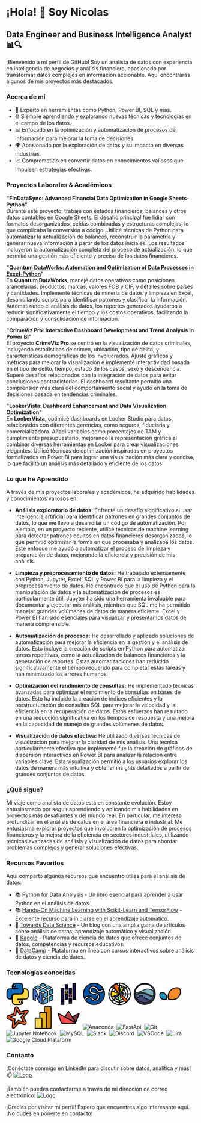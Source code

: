 # ¡Hola! 👋 Soy Nicolas

## **Data Engineer and Business Intelligence Analyst** 📊🔍

¡Bienvenido a mi perfil de GitHub! Soy un analista de datos con experiencia en inteligencia de negocios y análisis financiero, apasionado por transformar datos complejos en información accionable. Aquí encontrarás algunos de mis proyectos más destacados.

### Acerca de mí

- 🧰 Experto en herramientas como Python, Power BI, SQL y más.
- 🌐 Siempre aprendiendo y explorando nuevas técnicas y tecnologías en el campo de los datos.
- 📊 Enfocado en la optimización y automatización de procesos de información para mejorar la toma de decisiones.
- 🌍 Apasionado por la exploración de datos y su impacto en diversas industrias.
- 📈 Comprometido en convertir datos en conocimientos valiosos que impulsen estrategias efectivas.

### Proyectos Laborales & Académicos

**"FinDataSync: Advanced Financial Data Optimization in Google Sheets-Python"**  
Durante este proyecto, trabajé con estados financieros, balances y otros datos contables en Google Sheets. El desafío principal fue lidiar con formatos desorganizados, celdas combinadas y estructuras complejas, lo que complicaba la conversión a código. Utilicé técnicas de Python para automatizar la actualización de balances, reconstruir la parametría y generar nueva información a partir de los datos iniciales. Los resultados incluyeron la automatización completa del proceso de actualización, lo que permitió una gestión más eficiente y precisa de los datos financieros.

**"[Quantum DataWorks: Automation and Optimization of Data Processes in Excel-Python](https://github.com/nicolasramirezperilla/Quantum_DataWorks/tree/master)"**  
En **Quantum DataWorks**, manejé datos operativos como posiciones arancelarias, productos, marcas, valores FOB y CIF, y detalles sobre países y cantidades. Implementé técnicas de minería de datos y limpieza en Excel, desarrollando scripts para identificar patrones y clasificar la información. Automatizando el análisis de datos, los reportes generados ayudaron a reducir significativamente el tiempo y los costos operativos, facilitando la comparación y consolidación de información.

**"CrimeViz Pro: Interactive Dashboard Development and Trend Analysis in Power BI"**  
El proyecto **CrimeViz Pro** se centró en la visualización de datos criminales, incluyendo estadísticas de crimen, ubicación, tipo de delito, y características demográficas de los involucrados. Ajusté gráficos y métricas para mejorar la visualización e implementé interactividad basada en el tipo de delito, tiempo, estado de los casos, sexo y descendencia. Superé desafíos relacionados con la integración de datos para evitar conclusiones contradictorias. El dashboard resultante permitió una comprensión más clara del comportamiento social y ayudó en la toma de decisiones basada en tendencias criminales.

**"LookerVista: Dashboard Enhancement and Data Visualization Optimization"**  
En **LookerVista**, optimicé dashboards en Looker Studio para datos relacionados con diferentes gerencias, como seguros, fiduciaria y comercializadora. Añadí variables como porcentajes de TAM y cumplimiento presupuestario, mejorando la representación gráfica al combinar diversas herramientas en Looker para crear visualizaciones elegantes. Utilicé técnicas de optimización inspiradas en proyectos formalizados en Power BI para lograr una visualización más clara y concisa, lo que facilitó un análisis más detallado y eficiente de los datos.


### Lo que he Aprendido

A través de mis proyectos laborales y académicos, he adquirido habilidades y conocimientos valiosos en:

- **Análisis exploratorio de datos:** Enfrenté un desafío significativo al usar inteligencia artificial para identificar patrones en grandes conjuntos de datos, lo que me llevó a desarrollar un código de automatización. Por ejemplo, en un proyecto reciente, utilicé técnicas de machine learning para detectar patrones ocultos en datos financieros desorganizados, lo que permitió optimizar la forma en que procesaba y analizaba los datos. Este enfoque me ayudó a automatizar el proceso de limpieza y preparación de datos, mejorando la eficiencia y precisión de mis análisis.

- **Limpieza y preprocesamiento de datos:** He trabajado extensamente con Python, Jupyter, Excel, SQL y Power BI para la limpieza y el preprocesamiento de datos. He encontrado que el uso de Python para la manipulación de datos y la automatización de procesos es particularmente útil. Jupyter ha sido una herramienta invaluable para documentar y ejecutar mis análisis, mientras que SQL me ha permitido manejar grandes volúmenes de datos de manera eficiente. Excel y Power BI han sido esenciales para visualizar y presentar los datos de manera comprensible.

- **Automatización de procesos:** He desarrollado y aplicado soluciones de automatización para mejorar la eficiencia en la gestión y el análisis de datos. Esto incluye la creación de scripts en Python para automatizar tareas repetitivas, como la actualización de balances financieros y la generación de reportes. Estas automatizaciones han reducido significativamente el tiempo requerido para completar estas tareas y han minimizado los errores humanos.

- **Optimización del rendimiento de consultas:** He implementado técnicas avanzadas para optimizar el rendimiento de consultas en bases de datos. Esto ha incluido la creación de índices eficientes y la reestructuración de consultas SQL para mejorar la velocidad y la eficiencia en la recuperación de datos. Estos esfuerzos han resultado en una reducción significativa en los tiempos de respuesta y una mejora en la capacidad de manejo de grandes volúmenes de datos.

- **Visualización de datos efectiva:** He utilizado diversas técnicas de visualización para mejorar la claridad de mis análisis. Una técnica particularmente efectiva que implementé fue la creación de gráficos de dispersión interactivos en Power BI para analizar la relación entre variables clave. Esta visualización permitió a los usuarios explorar los datos de manera más intuitiva y obtener insights detallados a partir de grandes conjuntos de datos.

### ¿Qué sigue?

Mi viaje como analista de datos está en constante evolución. Estoy entusiasmado por seguir aprendiendo y aplicando mis habilidades en proyectos más desafiantes y del mundo real. En particular, me interesa profundizar en el análisis de datos en el área financiera e industrial. Me entusiasma explorar proyectos que involucren la optimización de procesos financieros y la mejora de la eficiencia en sectores industriales, utilizando técnicas avanzadas de análisis y visualización de datos para abordar problemas complejos y generar soluciones efectivas.



### Recursos Favoritos

Aquí comparto algunos recursos que encuentro útiles para el análisis de datos:

- 📚 [Python for Data Analysis](https://www.oreilly.com/library/view/python-for-data/9781491957653/) - Un libro esencial para aprender a usar Python en el análisis de datos.
- 📚 [Hands-On Machine Learning with Scikit-Learn and TensorFlow](https://www.oreilly.com/library/view/hands-on-machine-learning/9781492032632/) - Excelente recurso para iniciarse en el aprendizaje automático.
- 📰 [Towards Data Science](https://towardsdatascience.com/) - Un blog con una amplia gama de artículos sobre análisis de datos, aprendizaje automático y visualización.
- 📰 [Kaggle](https://www.kaggle.com/) - Plataforma de ciencia de datos que ofrece conjuntos de datos, competencias y recursos educativos.
- 🎥 [DataCamp](https://www.datacamp.com/) - Plataforma en línea con cursos interactivos sobre análisis de datos y ciencia de datos.

### Tecnologías conocidas

  <img src="https://raw.githubusercontent.com/Rickhersd/Rickhersd/09c5bc045c5820e2b7ae1b56c9d2e45df8b2cde5/neobrutalist_icons/neo_python.svg" title="Python" alt="Python" width="60" height="60"/>&nbsp;
  <img src="https://raw.githubusercontent.com/Rickhersd/Rickhersd/09c5bc045c5820e2b7ae1b56c9d2e45df8b2cde5/neobrutalist_icons/neo_numpy.svg" title="Numpy" alt="Numpy" width="60" height="60"/>&nbsp;
  <img src="https://raw.githubusercontent.com/Rickhersd/Rickhersd/09c5bc045c5820e2b7ae1b56c9d2e45df8b2cde5/neobrutalist_icons/neo_pandas.svg" title="Pandas" alt="Pandas" width="60" height="60"/>&nbsp;
  <img src="https://raw.githubusercontent.com/Rickhersd/Rickhersd/09c5bc045c5820e2b7ae1b56c9d2e45df8b2cde5/neobrutalist_icons/neo_scipy.svg" title="Scipy" alt="Scipy" width="60" height="60"/>&nbsp;
  <img src="https://raw.githubusercontent.com/Rickhersd/Rickhersd/09c5bc045c5820e2b7ae1b56c9d2e45df8b2cde5/neobrutalist_icons/neo_matplotlib.svg" title="Matplotlib" alt="Matplotlib" width="60" height="60"/>&nbsp;
  <img src="https://raw.githubusercontent.com/Rickhersd/Rickhersd/09c5bc045c5820e2b7ae1b56c9d2e45df8b2cde5/neobrutalist_icons/neo_seaborn.svg" title="Seaborn" alt="Seaborn" width="60" height="60"/>&nbsp;
  <img src="https://raw.githubusercontent.com/Rickhersd/Rickhersd/09c5bc045c5820e2b7ae1b56c9d2e45df8b2cde5/neobrutalist_icons/neo_sklearn.svg" title="Sklearn" alt="Sklearn" width="60" height="60"/>&nbsp;
  <img src="https://github.com/Rickhersd/neo-icons/blob/main/icons/apache-spark/neo-apache-spark.svg" title="Apache Spark" alt="Scipy" width="60" height="60"/>&nbsp;
  <img src="https://github.com/Rickhersd/neo-icons/blob/main/icons/power-bi/neo-power-bi.svg" title="Power-bi" alt="Power-bi" width="60" height="60"/>&nbsp;
  <img src="https://github.com/Rickhersd/neo-icons/blob/main/icons/streamlit/neo-streamlit.svg" title="Streamlit" alt="Streamlit" width="60" height="60"/>&nbsp;
  <img src="https://cdn.jsdelivr.net/gh/devicons/devicon/icons/anaconda/anaconda-original.svg" title="Anaconda" alt="Anaconda" width="60" height="60"/>&nbsp;
  <img src="https://cdn.jsdelivr.net/gh/devicons/devicon/icons/fastapi/fastapi-plain.svg" title="FastApi" alt="FastApi" width="60" height="60"/>&nbsp;
  <img src="https://cdn.jsdelivr.net/gh/devicons/devicon/icons/git/git-plain.svg" title="Git" alt="Git" width="60" height="60"/>&nbsp;
  <img src="https://cdn.jsdelivr.net/gh/devicons/devicon/icons/jupyter/jupyter-original-wordmark.svg" title="Jupyter Notebook" alt="Jupyter Notebook" width="60" height="60"/>&nbsp;
  <img src="https://cdn.jsdelivr.net/gh/devicons/devicon/icons/mysql/mysql-plain.svg" title="MySQL" alt="MySQL" width="60" height="60"/>&nbsp;
  <img src="https://cdn.jsdelivr.net/gh/devicons/devicon/icons/slack/slack-original.svg" title="Slack" alt="Slack" width="60" height="60"/>&nbsp;
  <img src="https://www.svgrepo.com/show/353655/discord-icon.svg" title="Discord" alt="Discord" width="60" height="60"/>&nbsp;
  <img src="https://cdn.jsdelivr.net/gh/devicons/devicon/icons/vscode/vscode-original.svg" title="VScode" alt="VSCode" width="60" height="60"/>&nbsp;
  <img src="https://25322853.fs1.hubspotusercontent-eu1.net/hub/25322853/hubfs/STAGIL_January2022/Images/jira-software-logo-jira-logo-hd-png.png?width=360&name=jira-software-logo-jira-logo-hd-png.png" title="Jira" alt="Jira" width="60" height="60"/>&nbsp;
  <img src="https://res.cloudinary.com/startup-grind/image/upload/c_fill,dpr_2.0,f_auto,g_center,q_auto:good/v1/gcs/platform-data-dsc/events/google-cloud-square.png" title="Google Cloud Plataform" alt="Google Cloud Plataform" width="60" height="60"/>&nbsp;

### Contacto

¡Conéctate conmigo en LinkedIn para discutir sobre datos, analítica y más! 📫 
<a href="https://www.linkedin.com/in/nicol%C3%A1s-ram%C3%ADrez-perilla-9494081a7/">
  <img src="https://camo.githubusercontent.com/a80d00f23720d0bc9f55481cfcd77ab79e141606829cf16ec43f8cacc7741e46/68747470733a2f2f696d672e736869656c64732e696f2f62616467652f4c696e6b6564496e2d3030373742353f7374796c653d666f722d7468652d6261646765266c6f676f3d6c696e6b6564696e266c6f676f436f6c6f723d7768697465" alt="Logo" width="120" height="35"/>
</a>

¡También puedes contactarme a través de mi dirección de correo electrónico:
<a href="mailto:nicolasrape15@gmail.com">
  <img src="https://camo.githubusercontent.com/571384769c09e0c66b45e39b5be70f68f552db3e2b2311bc2064f0d4a9f5983b/68747470733a2f2f696d672e736869656c64732e696f2f62616467652f476d61696c2d4431343833363f7374796c653d666f722d7468652d6261646765266c6f676f3d676d61696c266c6f676f436f6c6f723d7768697465" alt="Logo" width="120" height="35"/>
</a>

¡Gracias por visitar mi perfil! Espero que encuentres algo interesante aquí. ¡No dudes en ponerte en contacto!
